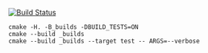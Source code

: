 [![Build Status](https://travis-ci.org/BorisovSergei113/vector_example.svg?branch=master)](https://travis-ci.org/BorisovSergei113/vector_example)

```
cmake -H. -B_builds -DBUILD_TESTS=ON
cmake --build _builds
cmake --build _builds --target test -- ARGS=--verbose
```
